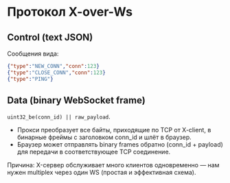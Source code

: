 # Протокол X-over-Ws

## Control (text JSON)

Сообщения вида:

```json
{"type":"NEW_CONN","conn":123}
{"type":"CLOSE_CONN","conn":123}
{"type":"PING"}
```

## Data (binary WebSocket frame)

`uint32_be(conn_id) || raw_payload`.

* Прокси преобразует все байты, приходящие по TCP от X-client, в бинарные фреймы с заголовком conn_id и шлёт в браузер.
* Браузер может отправлять binary frames обратно (conn_id + payload) для передачи в соответствующее TCP соединение.

Причина: X-сервер обслуживает много клиентов одновременно — нам нужен multiplex через один WS (простая и эффективная схема).